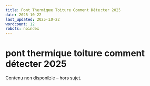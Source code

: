 ```yaml
---
title: Pont Thermique Toiture Comment Détecter 2025
date: 2025-10-22
last_updated: 2025-10-22
wordcount: 12
robots: noindex
---
```


# pont thermique toiture comment détecter 2025

Contenu non disponible – hors sujet.
